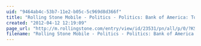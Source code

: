 ```yaml
---
uid: "9464ab4c-53b7-11e2-b05c-5c969d8d366f"
title: "Rolling Stone Mobile - Politics - Politics: Bank of America: Too Crooked to Fail"
created: "2012-04-12 12:19:09"
page_url: "http://m.rollingstone.com/entry/view/id/23531/pn/all/p/0/?KSID=903751d00591c94c5b67610322e1e154&ints_viewed=1"
filename: "Rolling Stone Mobile - Politics - Politics: Bank of America: Too Crooked to Fail.html"
---
```

